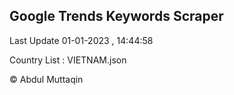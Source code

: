 

## Google Trends Keywords Scraper 
 
Last Update 01-01-2023 , 14:44:58

Country List :
VIETNAM.json



© Abdul Muttaqin 
